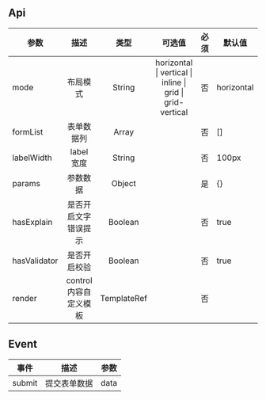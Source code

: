 ## Api

| 参数         |          描述          |    类型     |                          可选值                           | 必须 | 默认值     |
| ------------ | :--------------------: | :---------: | :-------------------------------------------------------: | :--: | ---------- |
| mode         |        布局模式        |   String    | horizontal \| vertical \| inline \| grid \| grid-vertical |  否  | horizontal |
| formList     |       表单数据列       |    Array    |                                                           |  否  | []         |
| labelWidth   |       label 宽度       |   String    |                                                           |  否  | 100px      |
| params       |        参数数据        |   Object    |                                                           |  是  | {}         |
| hasExplain   |  是否开启文字错误提示  |   Boolean   |                                                           |  否  | true       |
| hasValidator |      是否开启校验      |   Boolean   |                                                           |  否  | true       |
| render       | control 内容自定义模板 | TemplateRef |                                                           |  否  |            |

## Event

| 事件   |     描述     | 参数 |
| ------ | :----------: | :--: |
| submit | 提交表单数据 | data |
